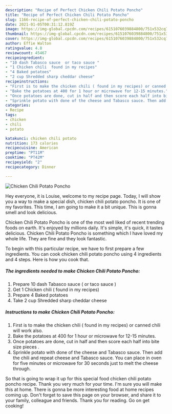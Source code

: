 ```yaml
---
description: "Recipe of Perfect Chicken Chili Potato Poncho"
title: "Recipe of Perfect Chicken Chili Potato Poncho"
slug: 1166-recipe-of-perfect-chicken-chili-potato-poncho
date: 2021-01-05T00:31:12.819Z
image: https://img-global.cpcdn.com/recipes/6151076039884800/751x532cq70/chicken-chili-potato-poncho-recipe-main-photo.jpg
thumbnail: https://img-global.cpcdn.com/recipes/6151076039884800/751x532cq70/chicken-chili-potato-poncho-recipe-main-photo.jpg
cover: https://img-global.cpcdn.com/recipes/6151076039884800/751x532cq70/chicken-chili-potato-poncho-recipe-main-photo.jpg
author: Effie Walton
ratingvalue: 4.8
reviewcount: 45467
recipeingredient:
- "10 dash Tabasco sauce  or taco sauce "
- "1 Chicken chili  found in my recipes"
- "4 Baked potatoes"
- "2 cup Shredded sharp cheddar cheese"
recipeinstructions:
- "First is to make the chicken chili ( found in my recipes) or canned chili will work also."
- "Bake the potatoes at 400 for 1 hour or microwave for 12-15 minutes."
- "Once potatoes are done, cut in half and then score each half into bite size pieces ."
- "Sprinkle potato with done of the cheese and Tabasco sauce. Then add the chili and repeat cheese and Tabasco sauce. You can place in oven for five minutes or microwave for 30 seconds just to melt the cheese through."
categories:
- Recipe
tags:
- chicken
- chili
- potato

katakunci: chicken chili potato 
nutrition: 173 calories
recipecuisine: American
preptime: "PT11M"
cooktime: "PT42M"
recipeyield: "2"
recipecategory: Dinner

---
```



![Chicken Chili Potato Poncho](https://img-global.cpcdn.com/recipes/6151076039884800/751x532cq70/chicken-chili-potato-poncho-recipe-main-photo.jpg)

Hey everyone, it is Louise, welcome to my recipe page. Today, I will show you a way to make a special dish, chicken chili potato poncho. It is one of my favorites. This time, I am going to make it a bit unique. This is gonna smell and look delicious.

Chicken Chili Potato Poncho is one of the most well liked of recent trending foods on earth. It's enjoyed by millions daily. It's simple, it's quick, it tastes delicious. Chicken Chili Potato Poncho is something which I have loved my whole life. They are fine and they look fantastic.




To begin with this particular recipe, we have to first prepare a few ingredients. You can cook chicken chili potato poncho using 4 ingredients and 4 steps. Here is how you cook that.

<!--inarticleads1-->

##### The ingredients needed to make Chicken Chili Potato Poncho:

1. Prepare 10 dash Tabasco sauce ( or taco sauce )
1. Get 1 Chicken chili ( found in my recipes)
1. Prepare 4 Baked potatoes
1. Take 2 cup Shredded sharp cheddar cheese




<!--inarticleads2-->

##### Instructions to make Chicken Chili Potato Poncho:

1. First is to make the chicken chili ( found in my recipes) or canned chili will work also.
1. Bake the potatoes at 400 for 1 hour or microwave for 12-15 minutes.
1. Once potatoes are done, cut in half and then score each half into bite size pieces .
1. Sprinkle potato with done of the cheese and Tabasco sauce. Then add the chili and repeat cheese and Tabasco sauce. You can place in oven for five minutes or microwave for 30 seconds just to melt the cheese through.




So that is going to wrap it up for this special food chicken chili potato poncho recipe. Thank you very much for your time. I'm sure you will make this at home. There is gonna be more interesting food at home recipes coming up. Don't forget to save this page on your browser, and share it to your family, colleague and friends. Thank you for reading. Go on get cooking!
